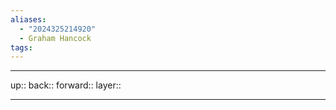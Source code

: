 ```yaml
---
aliases:
  - "2024325214920"
  - Graham Hancock
tags:
---
```




***

up:: 
back:: 
forward:: 
layer:: 

***
